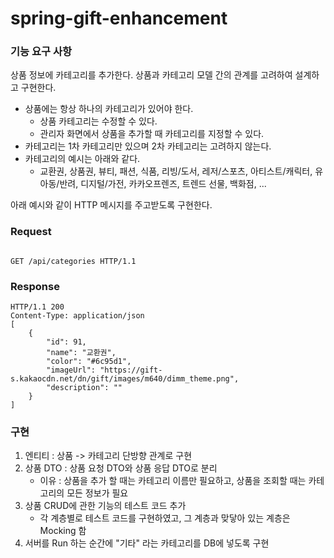 # spring-gift-enhancement

### 기능 요구 사항
상품 정보에 카테고리를 추가한다. 상품과 카테고리 모델 간의 관계를 고려하여 설계하고 구현한다.
- 상품에는 항상 하나의 카테고리가 있어야 한다.
    - 상품 카테고리는 수정할 수 있다.
    - 관리자 화면에서 상품을 추가할 때 카테고리를 지정할 수 있다.
- 카테고리는 1차 카테고리만 있으며 2차 카테고리는 고려하지 않는다.
- 카테고리의 예시는 아래와 같다.
  - 교환권, 상품권, 뷰티, 패션, 식품, 리빙/도서, 레저/스포츠, 아티스트/캐릭터, 유아동/반려, 디지털/가전, 카카오프렌즈, 트렌드 선물, 백화점, ...

아래 예시와 같이 HTTP 메시지를 주고받도록 구현한다.
### Request
```http request

GET /api/categories HTTP/1.1

```
### Response
```http response
HTTP/1.1 200
Content-Type: application/json
[
    {
        "id": 91,
        "name": "교환권",
        "color": "#6c95d1",
        "imageUrl": "https://gift-s.kakaocdn.net/dn/gift/images/m640/dimm_theme.png",
        "description": ""
    }
]

```


### 구현
1. 엔티티 : 상품 -> 카테고리 단방향 관계로 구현
2. 상품 DTO : 상품 요청 DTO와 상품 응답 DTO로 분리
    - 이유 : 상품을 추가 할 때는 카테고리 이름만 필요하고, 상품을 조회할 때는 카테고리의 모든 정보가 필요
3. 상품 CRUD에 관한 기능의 테스트 코드 추가
    - 각 계층별로 테스트 코드를 구현하였고, 그 계층과 맞닿아 있는 계층은 Mocking 함
4. 서버를 Run 하는 순간에 "기타" 라는 카테고리를 DB에 넣도록 구현